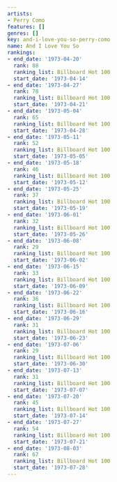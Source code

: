 ```yaml
---
artists:
- Perry Como
features: []
genres: []
key: and-i-love-you-so-perry-como
name: And I Love You So
rankings:
- end_date: '1973-04-20'
  rank: 88
  ranking_list: Billboard Hot 100
  start_date: '1973-04-14'
- end_date: '1973-04-27'
  rank: 78
  ranking_list: Billboard Hot 100
  start_date: '1973-04-21'
- end_date: '1973-05-04'
  rank: 65
  ranking_list: Billboard Hot 100
  start_date: '1973-04-28'
- end_date: '1973-05-11'
  rank: 52
  ranking_list: Billboard Hot 100
  start_date: '1973-05-05'
- end_date: '1973-05-18'
  rank: 46
  ranking_list: Billboard Hot 100
  start_date: '1973-05-12'
- end_date: '1973-05-25'
  rank: 37
  ranking_list: Billboard Hot 100
  start_date: '1973-05-19'
- end_date: '1973-06-01'
  rank: 32
  ranking_list: Billboard Hot 100
  start_date: '1973-05-26'
- end_date: '1973-06-08'
  rank: 29
  ranking_list: Billboard Hot 100
  start_date: '1973-06-02'
- end_date: '1973-06-15'
  rank: 33
  ranking_list: Billboard Hot 100
  start_date: '1973-06-09'
- end_date: '1973-06-22'
  rank: 36
  ranking_list: Billboard Hot 100
  start_date: '1973-06-16'
- end_date: '1973-06-29'
  rank: 31
  ranking_list: Billboard Hot 100
  start_date: '1973-06-23'
- end_date: '1973-07-06'
  rank: 29
  ranking_list: Billboard Hot 100
  start_date: '1973-06-30'
- end_date: '1973-07-13'
  rank: 31
  ranking_list: Billboard Hot 100
  start_date: '1973-07-07'
- end_date: '1973-07-20'
  rank: 45
  ranking_list: Billboard Hot 100
  start_date: '1973-07-14'
- end_date: '1973-07-27'
  rank: 54
  ranking_list: Billboard Hot 100
  start_date: '1973-07-21'
- end_date: '1973-08-03'
  rank: 67
  ranking_list: Billboard Hot 100
  start_date: '1973-07-28'
---
```


